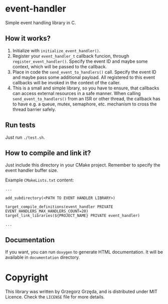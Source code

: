 # event-handler
Simple event handling library in C.

## How it works?
1. Initialize with `initialize_event_handler()`.
1. Register your `event_handler_t` callback funcion, through `register_event_handler()`. Specify the event ID and
maybe some context, which will be passed to the callback.
1. Place in code the `send_event_to_handlers()` call. Specify the event ID and maybe pass some additional payload.
All registered to this event callbacks will be invoked in the context of the caller.
1. This is a small and simple library, so you have to ensure, that callbacks can access external resources in a safe
manner. When calling `send_event_to_handlers()` from an ISR or other thread, the callback has to have e.g. a queue, 
mutex, semaphore, etc. mechanism to cross the thread barrier safely.

## Run tests
Just run `./test.sh`.

## How to compile and link it?

Just include this directory in your CMake project. Remember to specify the event handler buffer size.

Example `CMakeLists.txt` content:
```
...

add_subdirectory(<PATH TO EVENT HANDLER LIBRARY>)

target_compile_definitions(event_handler PRIVATE EVENT_HANDLERS_MAX_HANDLERS_COUNT=20)
target_link_libraries(${PROJECT_NAME} PRIVATE event_handler)

...
```

## Documentation
If you want, you can run `doxygen` to generate HTML documentation. It will be available in `documentation` 
directory.


# Copyright
This library was written by Grzegorz Grzęda, and is distributed under MIT Licence. Check the `LICENSE` file for
more details.